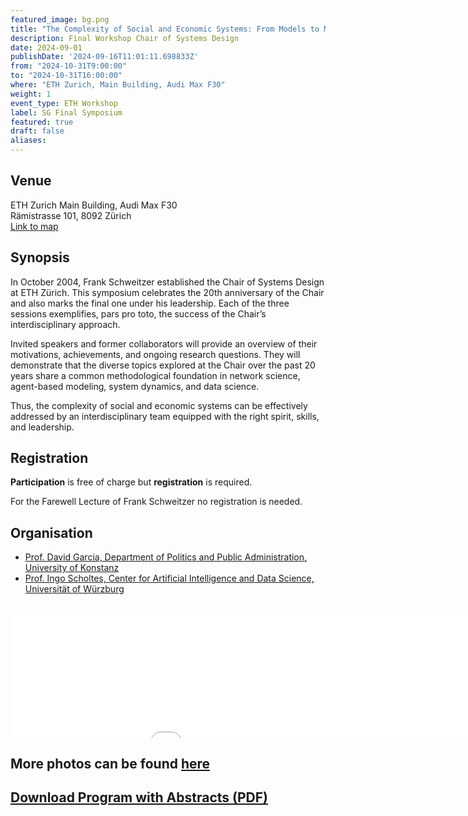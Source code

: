 ```yaml
---
featured_image: bg.png
title: "The Complexity of Social and Economic Systems: From Models to Measures" 
description: Final Workshop Chair of Systems Design 
date: 2024-09-01
publishDate: '2024-09-16T11:01:11.698833Z'
from: "2024-10-31T9:00:00"
to: "2024-10-31T16:00:00"
where: "ETH Zurich, Main Building, Audi Max F30"
weight: 1
event_type: ETH Workshop
label: SG Final Symposium
featured: true
draft: false
aliases:
---
```


<!-- ![group_pic.jpeg](group_pic.jpeg) -->

## Venue

ETH Zurich Main Building, Audi Max F30 <br>
Rämistrasse 101, 8092 Zürich</br>
[Link to map](https://maps.app.goo.gl/cNFRoJCtQpPJrCpa8)

<!--
<a href="https://www.sg.ethz.ch/final-workshop-form/" style="display: inline-block; padding: 8px 16px; font-size: 16px; font-weight: bold; color: white; background-color: #581616; border-radius: 5px; text-decoration: none; transition: transform 0.2s;">
  Register Here
</a>

<style>
a:hover {
    transform: translateY(-3px);
}
</style>
-->

## Synopsis


In October 2004, Frank Schweitzer established the Chair of Systems Design at ETH Zürich. This symposium celebrates the 20th anniversary of the Chair and also marks the final one under his leadership. Each of the three sessions exemplifies, pars pro toto, the success of the Chair’s interdisciplinary approach.

Invited speakers and former collaborators will provide an overview of their motivations, achievements, and ongoing research questions. They will demonstrate that the diverse topics explored at the Chair over the past 20 years share a common methodological foundation in network science, agent-based modeling, system dynamics, and data science.

Thus, the complexity of social and economic systems can be
effectively addressed by an interdisciplinary team equipped
with the right spirit, skills, and leadership.

## Registration 

**Participation** is free of charge but **registration** is
required.

For the Farewell Lecture of Frank Schweitzer no registration
is needed. 

## Organisation

- [Prof. David Garcia, Department of Politics and Public Administration, University of Konstanz](https://dgarcia.eu/curriculum-vitae/)
- [Prof. Ingo Scholtes,  Center for Artificial Intelligence
  and Data Science, Universität of Würzburg](https://www.ingoscholtes.net/)


## 
<iframe  src="group.png" width="1000" height="200" frameborder="0" allowfullscreen="true">
</iframe>

## 

## More photos can be found  [here](/static/uploads/photos.html)

## [Download Program with Abstracts (PDF)](SG-Final-Symposium-Program.pdf)


